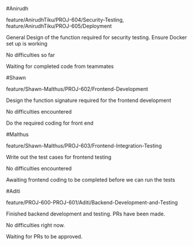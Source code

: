 #Anirudh

feature/AnirudhTiku/PROJ-604/Security-Testing, feature/AnirudhTiku/PROJ-605/Deployment

General Design of the function required for security testing. Ensure Docker set up is working

No difficulties so far

Waiting for completed code from teammates


#Shawn

feature/Shawn-Malthus/PROJ-602/Frontend-Development

Design the function signature required for the frontend development

No difficulties encountered

Do the required coding for front end


#Malthus

feature/Shawn-Malthus/PROJ-603/Frontend-Integration-Testing

Write out the test cases for frontend testing

No difficulties encountered

Awaiting frontend coding to be completed before we can run the tests


#Aditi

feature/PROJ-600-PROJ-601/Aditi/Backend-Development-and-Testing

Finished backend development and testing. PRs have been made.

No difficulties right now.

Waiting for PRs to be approved.
